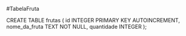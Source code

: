 #TabelaFruta

CREATE TABLE frutas (
    id INTEGER PRIMARY KEY AUTOINCREMENT,
    nome_da_fruta TEXT NOT NULL,
    quantidade INTEGER
);
